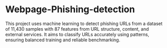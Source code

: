 # Webpage-Phishing-detection
This project uses machine learning to detect phishing URLs from a dataset of 11,430 samples with 87 features from URL structure, content, and external services. It aims to classify URLs accurately using patterns, ensuring balanced training and reliable benchmarking.
